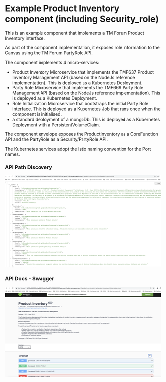 # Example Product Inventory component (including Security_role)

This is an example component that implements a TM Forum Product Inventory interface.

As part of the component implementation, it exposes role information to the Canvas using the TM Forum PartyRole API.

The component implements 4 micro-services:

* Product Inventory Microservice that implements the TMF637 Product Inventory Management API (based on the NodeJs reference implementation). This is deployed as a Kubernetes Deployment.
* Party Role Microservice that implements the TMF669 Party Role Management API (based on the NodeJs reference implementation). This is deployed as a Kubernetes Deployment.
* Role Initialization Microservice that bootstraps the initial Party Role interface. This is deployed as a Kubernetes Job that runs once when the component is initialised.
* a standard deployment of a mongoDb. This is deployed as a Kubernetes Deployment with a PersistentVolumeClaim.

The component envelope exposes the ProductInventory as a CoreFunction API and the PartyRole as a Security/PartyRole API.

The Kubernetes services adopt the Istio naming convention for the Port names.

### API Path Discovery
![API Paths Discovery](images/productinv-apipaths.png)

### API Docs - Swagger
![API Docs -Swagger](images/productinventory-apidocs.png)